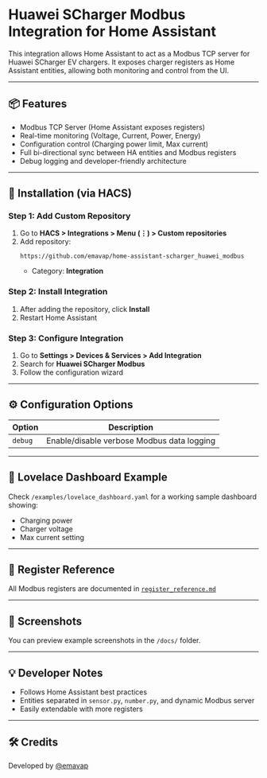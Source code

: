 # Huawei SCharger Modbus Integration for Home Assistant

This integration allows Home Assistant to act as a Modbus TCP server for Huawei SCharger EV chargers.
It exposes charger registers as Home Assistant entities, allowing both monitoring and control from the UI.

---

## 📦 Features

- Modbus TCP Server (Home Assistant exposes registers)
- Real-time monitoring (Voltage, Current, Power, Energy)
- Configuration control (Charging power limit, Max current)
- Full bi-directional sync between HA entities and Modbus registers
- Debug logging and developer-friendly architecture

---

## 📂 Installation (via HACS)

### Step 1: Add Custom Repository
1. Go to **HACS > Integrations > Menu (⋮) > Custom repositories**
2. Add repository:  
   ```
   https://github.com/emavap/home-assistant-scharger_huawei_modbus
   ```
   - Category: **Integration**

### Step 2: Install Integration
1. After adding the repository, click **Install**
2. Restart Home Assistant

### Step 3: Configure Integration
1. Go to **Settings > Devices & Services > Add Integration**
2. Search for **Huawei SCharger Modbus**
3. Follow the configuration wizard

---

## ⚙ Configuration Options

| Option | Description |
|--------|-------------|
| `debug` | Enable/disable verbose Modbus data logging |

---

## 🧪 Lovelace Dashboard Example
Check `/examples/lovelace_dashboard.yaml` for a working sample dashboard showing:
- Charging power
- Charger voltage
- Max current setting

---

## 📑 Register Reference
All Modbus registers are documented in [`register_reference.md`](./register_reference.md)

---

## 📸 Screenshots
You can preview example screenshots in the `/docs/` folder.

---

## 💡 Developer Notes
- Follows Home Assistant best practices
- Entities separated in `sensor.py`, `number.py`, and dynamic Modbus server
- Easily extendable with more registers

---

## 🛠 Credits
Developed by [@emavap](https://github.com/emavap)


